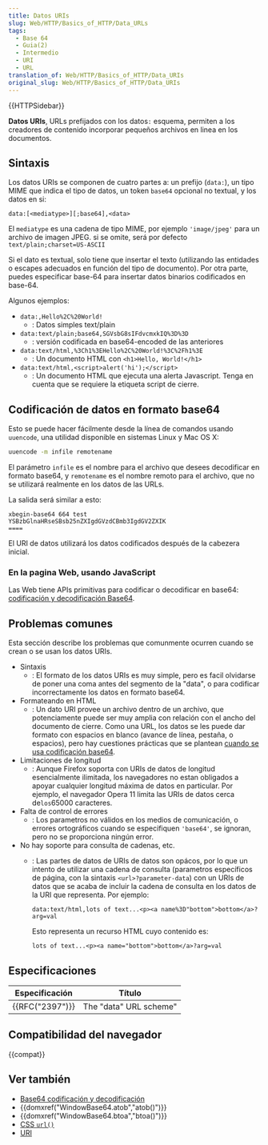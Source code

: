 ```yaml
---
title: Datos URIs
slug: Web/HTTP/Basics_of_HTTP/Data_URLs
tags:
  - Base 64
  - Guia(2)
  - Intermedio
  - URI
  - URL
translation_of: Web/HTTP/Basics_of_HTTP/Data_URIs
original_slug: Web/HTTP/Basics_of_HTTP/Data_URIs
---
```


{{HTTPSidebar}}

**Datos URIs**, URLs prefijados con los datos`:` esquema, permiten a los creadores de contenido incorporar pequeños archivos en linea en los documentos.

## Sintaxis

Los datos URIs se componen de cuatro partes a: un prefijo (`data:`), un tipo MIME que indica el tipo de datos, un token `base64` opcional no textual, y los datos en si:

```
data:[<mediatype>][;base64],<data>
```

El `mediatype` es una cadena de tipo MIME, por ejemplo `'image/jpeg'` para un archivo de imagen JPEG. si se omite, será por defecto `text/plain;charset=US-ASCII`

Si el dato es textual, solo tiene que insertar el texto (utilizando las entidades o escapes adecuados en función del tipo de documento). Por otra parte, puedes especificar base-64 para insertar datos binarios codificados en base-64.

Algunos ejemplos:

- `data:,Hello%2C%20World!`
  - : Datos simples text/plain
- `data:text/plain;base64,SGVsbG8sIFdvcmxkIQ%3D%3D`
  - : versión codificada en base64-encoded de las anteriores
- `data:text/html,%3Ch1%3EHello%2C%20World!%3C%2Fh1%3E`
  - : Un documento HTML con `<h1>Hello, World!</h1>`
- `data:text/html,<script>alert('hi');</script>`
  - : Un documento HTML que ejecuta una alerta Javascript. Tenga en cuenta que se requiere la etiqueta script de cierre.

## Codificación de datos en formato base64

Esto se puede hacer fácilmente desde la línea de comandos usando `uuencode`, una utilidad disponible en sistemas Linux y Mac OS X:

```bash
uuencode -m infile remotename
```

El parámetro `infile` es el nombre para el archivo que desees decodificar en formato base64, y `remotename` es el nombre remoto para el archivo, que no se utilizará realmente en los datos de las URLs.

La salida será similar a esto:

```
xbegin-base64 664 test
YSBzbGlnaHRseSBsb25nZXIgdGVzdCBmb3IgdGV2ZXIK
====
```

El URI de datos utilizará los datos codificados después de la cabezera inicial.

### En la pagina Web, usando JavaScript

Las Web tiene APIs primitivas para codificar o decodificar en base64: [codificación y decodificación Base64](/es/docs/Web/JavaScript/Base64_encoding_and_decoding).

## Problemas comunes

Esta sección describe los problemas que comunmente ocurren cuando se crean o se usan los datos URIs.

- Sintaxis
  - : El formato de los datos URIs es muy simple, pero es facil olvidarse de poner una coma antes del segmento de la "data", o para codificar incorrectamente los datos en formato base64.
- Formateando en HTML
  - : Un dato URI provee un archivo dentro de un archivo, que potenciamente puede ser muy amplia con relación con el ancho del documento de cierre. Como una URL, los datos se les puede dar formato con espacios en blanco (avance de línea, pestaña, o espacios), pero hay cuestiones prácticas que se plantean [cuando se usa codificación base64](http://bugzilla.mozilla.org/show_bug.cgi?id=73026#c12).
- Limitaciones de longitud
  - : Aunque Firefox soporta con URIs de datos de longitud esencialmente ilimitada, los navegadores no estan obligados a apoyar cualquier longitud máxima de datos en particular. Por ejemplo, el navegador Opera 11 limita las URIs de datos cerca de` los `65000 caracteres.
- Falta de control de errores
  - : Los parametros no válidos en los medios de comunicación, o errores ortográficos cuando se especifiquen `'base64'`, se ignoran, pero no se proporciona ningún error.
- No hay soporte para consulta de cadenas, etc.
  - : Las partes de datos de URIs de datos son opácos, por lo que un intento de utilizar una cadena de consulta (parametros específicos de página, con la sintaxis `<url>?parameter-data`) con un URIs de datos que se acaba de incluir la cadena de consulta en los datos de la URI que representa. Por ejemplo:

      ```
      data:text/html,lots of text...<p><a name%3D"bottom">bottom</a>?arg=val
      ```

      Esto representa un recurso HTML cuyo contenido es:

      ```
      lots of text...<p><a name="bottom">bottom</a>?arg=val
      ```

## Especificaciones

| Especificación       | Título                 |
| -------------------- | ---------------------- |
| {{RFC("2397")}} | The "data" URL scheme" |

## Compatibilidad del navegador

{{compat}}

## Ver también

- [Base64 codificación y decodificación](/es/docs/Web/JavaScript/Base64_encoding_and_decoding)
- {{domxref("WindowBase64.atob","atob()")}}
- {{domxref("WindowBase64.btoa","btoa()")}}
- [CSS `url()`](/es/docs/Web/CSS/uri)
- [URI](/es/docs/URI)
